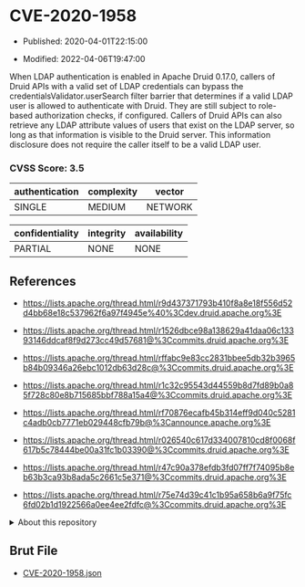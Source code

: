 # CVE-2020-1958

- Published: 2020-04-01T22:15:00

- Modified: 2022-04-06T19:47:00

When LDAP authentication is enabled in Apache Druid 0.17.0, callers of Druid APIs with a valid set of LDAP credentials can bypass the credentialsValidator.userSearch filter barrier that determines if a valid LDAP user is allowed to authenticate with Druid. They are still subject to role-based authorization checks, if configured. Callers of Druid APIs can also retrieve any LDAP attribute values of users that exist on the LDAP server, so long as that information is visible to the Druid server. This information disclosure does not require the caller itself to be a valid LDAP user.

### CVSS Score: **3.5**

| authentication | complexity | vector |
| --- | --- | --- |
| SINGLE | MEDIUM | NETWORK |

| confidentiality | integrity | availability |
| --- | --- | --- |
| PARTIAL | NONE | NONE |

## References

* https://lists.apache.org/thread.html/r9d437371793b410f8a8e18f556d52d4bb68e18c537962f6a97f4945e%40%3Cdev.druid.apache.org%3E

* https://lists.apache.org/thread.html/r1526dbce98a138629a41daa06c13393146ddcaf8f9d273cc49d57681@%3Ccommits.druid.apache.org%3E

* https://lists.apache.org/thread.html/rffabc9e83cc2831bbee5db32b3965b84b09346a26ebc1012db63d28c@%3Ccommits.druid.apache.org%3E

* https://lists.apache.org/thread.html/r1c32c95543d44559b8d7fd89b0a85f728c80e8b715685bbf788a15a4@%3Ccommits.druid.apache.org%3E

* https://lists.apache.org/thread.html/rf70876ecafb45b314eff9d040c5281c4adb0cb7771eb029448cfb79b@%3Cannounce.apache.org%3E

* https://lists.apache.org/thread.html/r026540c617d334007810cd8f0068f617b5c78444be00a31fc1b03390@%3Ccommits.druid.apache.org%3E

* https://lists.apache.org/thread.html/r47c90a378efdb3fd07ff7f74095b8eb63b3ca93b8ada5c2661c5e371@%3Ccommits.druid.apache.org%3E

* https://lists.apache.org/thread.html/r75e74d39c41c1b95a658b6a9f75fc6fd02b1d1922566a0ee4ee2fdfc@%3Ccommits.druid.apache.org%3E

<details>
<summary>About this repository</summary> 

  This repository is part of the project [Live Hack CVE](https://github.com/Live-Hack-CVE). Main website can be found [www.live-hack.org](https://www.live-hack.org) 
  
  Made by [Sn0wAlice](https://github.com/Sn0wAlice) for the people that care about security and need to have a feed of the latest CVEs. Hope you enjoy it, don't forget to star the repo and follow me on [Twitter](https://twitter.com/Sn0wAlice) and [Github](https://github.com/Sn0wAlice). And that is my [personnal website](https://www.alice-snow.me/)

  - [Home Page](https://github.com/Live-Hack-CVE)
  - [Framework](https://github.com/Live-Hack-CVE/cve-framework)
  - [CVE database](https://github.com/Live-Hack-CVE/full_database)
  - [Changelog](https://github.com/Live-Hack-CVE/Changelog)
</details>

## Brut File

* [CVE-2020-1958.json](https://raw.githubusercontent.com/Live-Hack-CVE/full_database/main/cves/2020/CVE-2020-1958.json)

